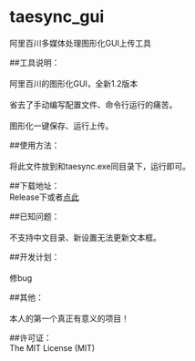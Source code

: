 # taesync_gui
阿里百川多媒体处理图形化GUI上传工具

##工具说明：<br>  
阿里百川的图形化GUI，全新1.2版本<br>  
省去了手动编写配置文件、命令行运行的痛苦。<br>  
图形化一键保存、运行上传。<br>  

##使用方法：<br>  
将此文件放到和taesync.exe同目录下，运行即可。<br>  

##下载地址：<br>
Release下或者<a href="http://7xljcn.com1.z0.glb.clouddn.com/taesync's%20gui.exe">点此</a>

##已知问题：<br>  
不支持中文目录、新设置无法更新文本框。<br>  

##开发计划：<br>  
修bug<br> 

##其他：<br>  
本人的第一个真正有意义的项目！<br>  

##许可证：<br> 
The MIT License (MIT)
